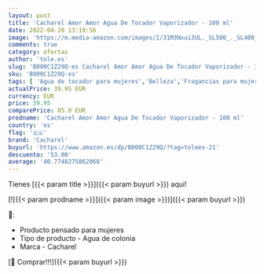 ```yaml
---
layout: post
title: 'Cacharel Amor Amor Agua De Tocador Vaporizador - 100 ml'
date: 2022-04-20 13:19:56
image: 'https://m.media-amazon.com/images/I/31M3Nxui3UL._SL500_._SL400_.jpg'
comments: true
category: ofertas
author: 'tole.es'
slug: 'B000C1Z29Q-es Cacharel Amor Amor Agua De Tocador Vaporizador - 100 ml'
sku: 'B000C1Z29Q-es'
tags: [ 'Agua de tocador para mujeres','Belleza','Fragancias para mujeres','Perfumes y fragancias','agua','cacharel','de','tocador','🇪🇸', ]
actualPrice: 39.95 EUR
currency: EUR
price: 39.95
comparePrice: 85.0 EUR
prodname: 'Cacharel Amor Amor Agua De Tocador Vaporizador - 100 ml'
country: 'es'
flag: '🇪🇸'
brand: 'Cacharel'
buyurl: 'https://www.amazon.es/dp/B000C1Z29Q/?tag=tolees-21'
descuento: '53.00'
average: '40.7748275862068'
---
```


Tienes [{{< param title >}}]({{< param buyurl >}}) aqui!

[![{{< param prodname >}}]({{< param image >}})]({{< param buyurl >}})

🔎:

- Producto pensado para mujeres
- Tipo de producto - Agua de colonia
- Marca - Cacharel

[🛒 Comprar!!!]({{< param buyurl >}})
